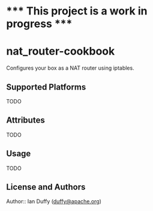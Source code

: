 # *** This project is a work in progress ***

# nat_router-cookbook

Configures your box as a NAT router using iptables.

## Supported Platforms

TODO

## Attributes

TODO

## Usage

TODO

## License and Authors

Author:: Ian Duffy (duffy@apache.org)
